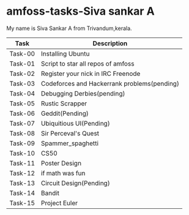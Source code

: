 # amfoss-tasks-Siva sankar A
My name is Siva Sankar A from Trivandum,kerala.

|Task	    | Description                                 |
|---------|---------------------------------------------|
|Task-00  | Installing Ubuntu                           |
|Task-01  | Script to star all repos of amfoss          |
|Task-02	| Register your nick in IRC Freenode          |
|Task-03	| Codeforces and Hackerrank problems(pending) |
|Task-04  | Debugging Derbies(pending)                  |
|Task-05	| Rustic Scrapper                             |
|Task-06	| Geddit(Pending)                             |
|Task-07	| Ubiquitious UI(Pending)                     |
|Task-08	| Sir Perceval's Quest                        |
|Task-09	| Spammer_spaghetti                           |
|Task-10	| CS50                                        |
|Task-11	| Poster Design                               |
|Task-12	| if math was fun                             |
|Task-13  | Circuit Design(Pending)                     |
|Task-14  | Bandit                                      |
|Task-15  | Project Euler                               |
